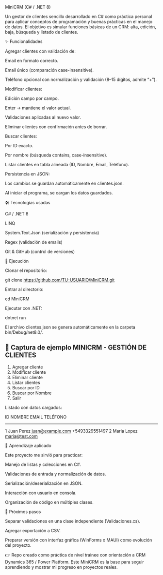 ﻿MiniCRM (C# / .NET 8)

Un gestor de clientes sencillo desarrollado en C# como práctica personal para aplicar conceptos de programación y buenas prácticas en el manejo de datos.
El objetivo es simular funciones básicas de un CRM: alta, edición, baja, búsqueda y listado de clientes.

✨ Funcionalidades

Agregar clientes con validación de:

Email en formato correcto.

Email único (comparación case-insensitive).

Teléfono opcional con normalización y validación (8–15 dígitos, admite “+”).

Modificar clientes:

Edición campo por campo.

Enter → mantiene el valor actual.

Validaciones aplicadas al nuevo valor.

Eliminar clientes con confirmación antes de borrar.

Buscar clientes:

Por ID exacto.

Por nombre (búsqueda contains, case-insensitive).

Listar clientes en tabla alineada (ID, Nombre, Email, Teléfono).

Persistencia en JSON:

Los cambios se guardan automáticamente en clientes.json.

Al iniciar el programa, se cargan los datos guardados.

🛠️ Tecnologías usadas

C# / .NET 8

LINQ

System.Text.Json (serialización y persistencia)

Regex (validación de emails)

Git & GitHub (control de versiones)

📂 Ejecución

Clonar el repositorio:

git clone https://github.com/TU-USUARIO/MiniCRM.git


Entrar al directorio:

cd MiniCRM


Ejecutar con .NET:

dotnet run


El archivo clientes.json se genera automáticamente en la carpeta bin/Debug/net8.0/.

📸 Captura de ejemplo
MINICRM - GESTIÓN DE CLIENTES
------------------------------
1) Agregar cliente
2) Modificar cliente
3) Eliminar cliente
4) Listar clientes
5) Buscar por ID
6) Buscar por Nombre
0) Salir


Listado con datos cargados:

ID  NOMBRE       EMAIL                TELÉFONO
--  ----------   ------------------   --------------
1   Juan Perez   juan@example.com     +5493329551497
2   Maria Lopez  maria@test.com       

🎯 Aprendizaje aplicado

Este proyecto me sirvió para practicar:

Manejo de listas y colecciones en C#.

Validaciones de entrada y normalización de datos.

Serialización/deserialización en JSON.

Interacción con usuario en consola.

Organización de código en múltiples clases.

🚀 Próximos pasos

Separar validaciones en una clase independiente (Validaciones.cs).

Agregar exportación a CSV.

Preparar versión con interfaz gráfica (WinForms o MAUI) como evolución del proyecto.

👉 Repo creado como práctica de nivel trainee con orientación a CRM Dynamics 365 / Power Platform.
Este MiniCRM es la base para seguir aprendiendo y mostrar mi progreso en proyectos reales.